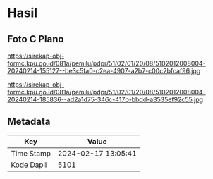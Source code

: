 # Hasil

## Foto C Plano

https://sirekap-obj-formc.kpu.go.id/081a/pemilu/pdpr/51/02/01/20/08/5102012008004-20240214-155127--be3c5fa0-c2ea-4907-a2b7-c00c2bfcaf96.jpg

https://sirekap-obj-formc.kpu.go.id/081a/pemilu/pdpr/51/02/01/20/08/5102012008004-20240214-185836--ad2a1d75-346c-417b-bbdd-a3535ef92c55.jpg


## Metadata

| Key        | Value               |
| ---------- | ------------------- |
| Time Stamp | 2024-02-17 13:05:41 |
| Kode Dapil | 5101                |



